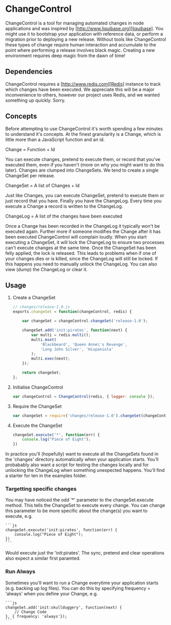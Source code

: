 # ChangeControl
ChangeControl is a tool for managing automated changes in node applications and was inspired by [http://www.liquibase.org][liquibase]. You might use it to bootstrap your application with reference data, or perform a migration prior to deploying a new release. Without tools like ChangeControl these types of change require human interaction and accumulate to the point where performing a release involves black magic. Creating a new environment requires deep magic from the dawn of time! 

## Dependencies
ChangeControl requires a [http://www.redis.com][Redis] instance to track which changes have been executed. We appreciate this will be a major inconvenience to others, however our project uses Redis, and we wanted something up quickly. Sorry.

## Concepts
Before attempting to use ChangeControl it's worth spending a few minutes to understand it's concepts. At the finest granularity is a Change, which is little more than a JavaScript function and an id.

  Change = Function + Id

You can execute changes, pretend to execute them, or record that you've executed them, even if you haven't (more on why you might want to do this later). Changes are clumped into ChangeSets. We tend to create a single ChangeSet per release.

  ChangeSet = A list of Changes + Id

Just like Changes, you can execute ChangeSet, pretend to execute them or just record that you have. Finally you have the ChangeLog. Every time you execute a Change a record is written to the ChangeLog. 

  ChangeLog = A list of the changes have been executed

Once a Change has been recorded in the ChangeLog it typically won't be executed again. Further more if someone modifies the Change after it has been executed ChangeControl will complain loudly. When you start executing a ChangeSet, it will lock the ChangeLog to ensure two processes can't execute changes at the same time. Once the ChangeSet has been felly applied, the lock is released. This leads to problems when if one of your changes dies or is killed, since the ChangeLog will still be locked. If this happens you need to manually unlock the ChangeLog. You can also view (dump) the ChangeLog or clear it.

## Usage

1. Create a ChangeSet
    ```js
    // changes/release-1.0.js
    exports.changeSet = function(changeControl, redis) {

        var changeSet = changeControl.changeSet('release-1.0');     

        changeSet.add('init:pirates', function(next) {
            var multi = redis.multi();
            multi.mset(
                'Blackbeard', 'Queen Anne\'s Revenge',          
                'Long John Silver', 'Hispaniola'
            );
            multi.exec(next);
        });

        return changeSet;
    };  
    ```
1. Initialise ChangeControl
    ```js
    var changeControl = ChangeControl(redis, { logger: console });
    ```
1. Require the ChangeSet
    ```js
    var changeSet = require('changes/release-1.0').changeSet(changeControl, redis);
    ```
1. Execute the ChangeSet
    ```js
    changeSet.execute('*', function(err) {
        console.log("Piece of Eight");
    })
    ```

In practice you'll (hopefully) want to execute all the ChangeSets found in the 'changes' directory automatically when your application starts. You'll probabably also want a script for testing the changes locally and for unlocking the ChangeLog when something unexpected happens. You'll find a starter for ten in the examples folder.

### Targetting specific changes
You may have noticed the odd '*' parameter to the changeSet.execute method. This tells the ChangeSet to execute every change. You can change this parameter to be more specific about the change(s) you want to execute, e.g.

    ```js
    changeSet.execute('init:pirates', function(err) {
        console.log("Piece of Eight");
    })
    ```

Would execute just the 'init:pirates'. The sync, pretend and clear operations also expect a similar first paramted.

### Run Always
Sometimes you'll want to run a Change everytime your application starts (e.g. backing up log files). You can do this by specifying frequency = 'always' when you define your Change, e.g.

    ```js
    changeSet.add('init:skullduggery', function(next) {
        // Change Code
    }, { frequency: 'always'});
    ```
